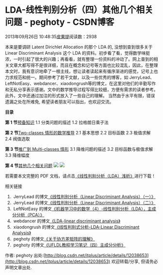 
# LDA-线性判别分析（四）其他几个相关问题 - peghoty - CSDN博客


2013年09月26日 10:48:35[皮果提](https://me.csdn.net/peghoty)阅读数：2938


本来是要调研 Latent Dirichlet Allocation 的那个 LDA 的, 没想到查到很多关于 Linear Discriminant Analysis 这个 LDA 的资料。初步看了看，觉得数学味挺浓，一时引起了很大的兴趣；再看看，就有整理一份资料的冲动了。网上查到的相关文章大都写得不是很详细，而且在概念和记号等方面也比较混乱，因此，在整理本文时，我有意识地牵了一根主线，想让读者读起来有循序渐进的感觉，记号上也力求规范和统一。期间参考了若干文献，以及一些优秀的博客，如 JerryLead、LeftNotEasy、webdancer、xiaodongrush等的博文，在这里对他们的辛勤写作和无私分享表示感谢。文中的数学推导过程写得比较细，方便有需求的读者参考。此外，文中还通过加注的形式放入了一些自己的理解。 当然由于水平有限，错误遗漏之处在所难免, 希望读者朋友可以指出，也欢迎交流。


**目录**

**第 1 节**[预备知识](http://blog.csdn.net/itplus/article/details/12035573)
1.1 分类问题的描述
1.2 拉格朗日乘子法

**第 2 节**[Two-classes 情形的数学推导](http://blog.csdn.net/itplus/article/details/12038357)
2.1 基本思想
2.2 目标函数
2.3 极值求解
2.4 阀值选取

**第 3 节**[推广到 Multi-classes 情形](http://blog.csdn.net/itplus/article/details/12038441)
3.1 降维问题的描述
3.2 目标函数与极值求解
3.3 降维幅度

**第 4 节**[其他几个相关问题](http://blog.csdn.net/itplus/article/details/12038653)
![](https://img-blog.csdn.net/20130926102027062)
![](https://img-blog.csdn.net/20130928102702015)


若需要本文完整的 PDF 文档，请点击[《线性判别分析（LDA）浅析》](http://download.csdn.net/detail/peghoty/6322919)进行下载！

相关链接
1.  JerryLead 的博文[《线性判别分析（Linear Discriminant Analysis）（一）》](http://www.cnblogs.com/jerrylead/archive/2011/04/21/2024384.html)
2.  JerryLead 的博文[《线性判别分析（Linear Discriminant Analysis）（二）》](http://www.cnblogs.com/jerrylead/archive/2011/04/21/2024389.html)
3.  LeftNotEasy 的博文[《机器学习中的数学（4）-线性判别分析（LDA），主成分分析（PCA）》](http://www.cnblogs.com/LeftNotEasy/archive/2011/01/08/lda-and-pca-machine-learning.html)
4.  webdancer 的博文[《LDA-linear discriminant analysis》](http://webdancer.is-programmer.com/2013/2/28/lda.37867.html)
5.  xiaodongrush 的博文[《线性判别式分析-LDA-Linear Discriminant Analysis》](http://www.cnblogs.com/pangxiaodong/archive/2011/10/21/2218484.html)
6.  peghoty 的博文[《关于协方差矩阵的理解》](http://blog.csdn.net/itplus/article/details/11452743)
7.  peghoty 的博文[《UFLDL教程学习笔记（四）主成分分析》](http://blog.csdn.net/itplus/article/details/11451327)


作者: peghoty
出处:[http://blog.csdn.net/itplus/article/details/12038653](http://blog.csdn.net/itplus/article/details/12038653)
欢迎转载/分享, 但请务必声明文章出处.


